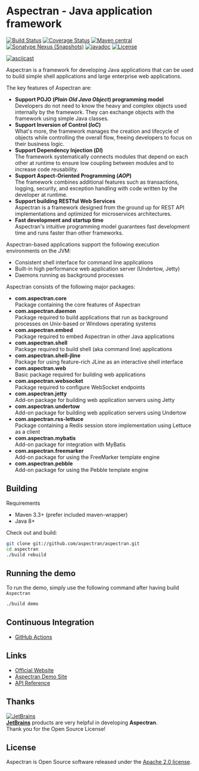 # Aspectran - Java application framework

[![Build Status](https://github.com/aspectran/aspectran/workflows/Java%20CI/badge.svg)](https://github.com/aspectran/aspectran/actions?query=workflow%3A%22Java+CI%22)
[![Coverage Status](https://coveralls.io/repos/github/aspectran/aspectran/badge.svg?branch=master)](https://coveralls.io/github/aspectran/aspectran?branch=master)
[![Maven central](https://maven-badges.herokuapp.com/maven-central/com.aspectran/aspectran-project/badge.svg)](https://maven-badges.herokuapp.com/maven-central/com.aspectran/aspectran-project)
[![Sonatype Nexus (Snapshots)](https://img.shields.io/nexus/s/https/oss.sonatype.org/com.aspectran/aspectran.svg)](https://oss.sonatype.org/content/repositories/snapshots/com/aspectran/aspectran/)
[![javadoc](https://javadoc.io/badge2/com.aspectran/aspectran-all/javadoc.svg)](https://javadoc.io/doc/com.aspectran/aspectran-all)
[![License](https://img.shields.io/:license-apache-brightgreen.svg)](https://www.apache.org/licenses/LICENSE-2.0.html)

[![asciicast](https://asciinema.org/a/325210.png)](https://asciinema.org/a/325210)

Aspectran is a framework for developing Java applications that can be used to build simple shell applications and large enterprise web applications.

The key features of Aspectran are:

* **Support POJO (*Plain Old Java Object*) programming model**  
  Developers do not need to know the heavy and complex objects used internally by the framework. They can exchange objects with the framework using simple Java classes.
* **Support Inversion of Control (*IoC*)**  
  What's more, the framework manages the creation and lifecycle of objects while controlling the overall flow, freeing developers to focus on their business logic.
* **Support Dependency Injection (*DI*)**  
  The framework systematically connects modules that depend on each other at runtime to ensure low coupling between modules and to increase code reusability.
* **Support Aspect-Oriented Programming (*AOP*)**  
  The framework combines additional features such as transactions, logging, security, and exception handling with code written by the developer at runtime.
* **Support building RESTful Web Services**  
  Aspectran is a framework designed from the ground up for REST API implementations and optimized for microservices architectures.
* **Fast development and startup time**  
  Aspectran's intuitive programming model guarantees fast development time and runs faster than other frameworks.

Aspectran-based applications support the following execution environments on the JVM:

* Consistent shell interface for command line applications
* Built-in high performance web application server (Undertow, Jetty)
* Daemons running as background processes

Aspectran consists of the following major packages:

* **com.aspectran.core**  
  Package containing the core features of Aspectran
* **com.aspectran.daemon**  
  Package required to build applications that run as background processes on Unix-based or Windows operating systems
* **com.aspectran.embed**  
  Package required to embed Aspectran in other Java applications
* **com.aspectran.shell**  
  Package required to build shell (aka command line) applications
* **com.aspectran.shell-jline**  
  Package for using feature-rich JLine as an interactive shell interface
* **com.aspectran.web**  
  Basic package required for building web applications
* **com.aspectran.websocket**  
  Package required to configure WebSocket endpoints
* **com.aspectran.jetty**  
  Add-on package for building web application servers using Jetty
* **com.aspectran.undertow**  
  Add-on package for building web application servers using Undertow
* **com.aspectran.rss-lettuce**  
  Package containing a Redis session store implementation using Lettuce as a client
* **com.aspectran.mybatis**  
  Add-on package for integration with MyBatis
* **com.aspectran.freemarker**  
  Add-on package for using the FreeMarker template engine
* **com.aspectran.pebble**  
  Add-on package for using the Pebble template engine

## Building

Requirements

* Maven 3.3+ (prefer included maven-wrapper)
* Java 8+

Check out and build:

```sh
git clone git://github.com/aspectran/aspectran.git
cd aspectran
./build rebuild
```

## Running the demo

To run the demo, simply use the following command after having build `Aspectran`

```sh
./build demo
```

## Continuous Integration

* [GitHub Actions](https://github.com/aspectran/aspectran/actions)

## Links

* [Official Website](https://aspectran.com/)
* [Aspectran Demo Site](https://demo.aspectran.com/)
* [API Reference](https://javadoc.io/doc/com.aspectran/aspectran-all)

## Thanks

[![JetBrains](http://aspectran.com/assets/img/jetbrains.svg)](https://www.jetbrains.com/?from=Aspectran)  
[**JetBrains**](https://www.jetbrains.com/?from=Aspectran) products are very helpful in developing **Aspectran**.  
Thank you for the Open Source License!

## License

Aspectran is Open Source software released under the [Apache 2.0 license](http://www.apache.org/licenses/LICENSE-2.0).
